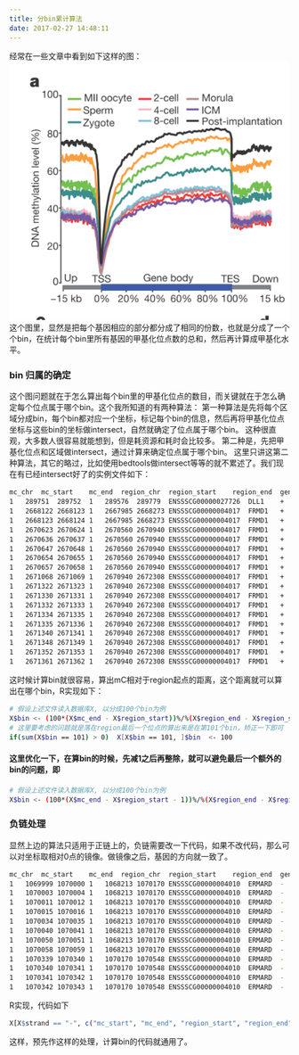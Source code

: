 ```yaml
---
title: 分bin累计算法
date: 2017-02-27 14:48:11
---
```

经常在一些文章中看到如下这样的图：
<img src="\img\guo_2014_nature13544_fig1a.png">
这个图里，显然是把每个基因相应的部分都分成了相同的份数，也就是分成了一个个bin，在统计每个bin里所有基因的甲基化位点数的总和，然后再计算成甲基化水平。
<!--more-->
### bin 归属的确定
这个图问题就在于怎么算出每个bin里的甲基化位点的数目，而关键就在于怎么确定每个位点属于哪个bin。这个我所知道的有两种算法：
第一种算法是先将每个区域分成bin，每个bin都对应一个坐标，标记每个bin的信息，然后再将甲基化位点坐标与这些bin的坐标做intersect，自然就确定了位点属于哪个bin。 这种很直观，大多数人很容易就能想到，但是耗资源和耗时会比较多。
第二种是，先把甲基化位点和区域做intersect，通过计算来确定位点属于哪个bin。
这里只讲这第二种算法，其它的略过，比如使用bedtools做intersect等等的就不累述了。我们现在有已经intersect好了的实例文件如下：
``` bash
mc_chr	mc_start	mc_end	region_chr	region_start	region_end	gene_id	gene_symbol	strand	region_type	overlap
1	289751	289752	1	289576	289779	ENSSSCG00000027726	DLL1	+	Stop	1
1	2668122	2668123	1	2667985	2668273	ENSSSCG00000004017	FRMD1	+	CDS	1
1	2668123	2668124	1	2667985	2668273	ENSSSCG00000004017	FRMD1	+	CDS	1
1	2670623	2670624	1	2670560	2670940	ENSSSCG00000004017	FRMD1	+	Stop	1
1	2670636	2670637	1	2670560	2670940	ENSSSCG00000004017	FRMD1	+	Stop	1
1	2670647	2670648	1	2670560	2670940	ENSSSCG00000004017	FRMD1	+	Stop	1
1	2670654	2670655	1	2670560	2670940	ENSSSCG00000004017	FRMD1	+	Stop	1
1	2670657	2670658	1	2670560	2670940	ENSSSCG00000004017	FRMD1	+	Stop	1
1	2671068	2671069	1	2670940	2672308	ENSSSCG00000004017	FRMD1	+	utr_3	1
1	2671322	2671323	1	2670940	2672308	ENSSSCG00000004017	FRMD1	+	utr_3	1
1	2671330	2671331	1	2670940	2672308	ENSSSCG00000004017	FRMD1	+	utr_3	1
1	2671332	2671333	1	2670940	2672308	ENSSSCG00000004017	FRMD1	+	utr_3	1
1	2671334	2671335	1	2670940	2672308	ENSSSCG00000004017	FRMD1	+	utr_3	1
1	2671335	2671336	1	2670940	2672308	ENSSSCG00000004017	FRMD1	+	utr_3	1
1	2671340	2671341	1	2670940	2672308	ENSSSCG00000004017	FRMD1	+	utr_3	1
1	2671348	2671349	1	2670940	2672308	ENSSSCG00000004017	FRMD1	+	utr_3	1
1	2671352	2671353	1	2670940	2672308	ENSSSCG00000004017	FRMD1	+	utr_3	1
1	2671361	2671362	1	2670940	2672308	ENSSSCG00000004017	FRMD1	+	utr_3	1
```
这时候计算bin就很容易，算出mC相对于region起点的距离，这个距离就可以算出在哪个bin，R实现如下：
``` bash
# 假设上述文件读入数据库X, 以分成100个bin为例
X$bin <- (100*(X$mc_end - X$region_start))%/%(X$region_end - X$region_start) + 1
# 这里要考虑的问题就是落在region最后一个位点的算出来是在第101个bin，矫正一下即可
if(sum(X$bin == 101) > 0)  X[X$bin == 101, ]$bin  <- 100
```
#### 这里优化一下，在算bin的时候，先减1之后再整除，就可以避免最后一个额外的bin的问题，即
``` bash
# 假设上述文件读入数据库X, 以分成100个bin为例
X$bin <- (100*(X$mc_end - X$region_start - 1))%/%(X$region_end - X$region_start) + 1
```
### 负链处理
显然上边的算法只适用于正链上的，负链需要改一下代码，如果不改代码，那么可以对坐标取相对0点的镜像。做镜像之后，基因的方向就一致了。
``` bash
mc_chr	mc_start	mc_end	region_chr	region_start	region_end	gene_id	gene_symbol	strand	region_type	overlap
1	1069999	1070000	1	1068213	1070170	ENSSSCG00000004010	ERMARD	-	utr_3	1
1	1070003	1070004	1	1068213	1070170	ENSSSCG00000004010	ERMARD	-	utr_3	1
1	1070011	1070012	1	1068213	1070170	ENSSSCG00000004010	ERMARD	-	utr_3	1
1	1070015	1070016	1	1068213	1070170	ENSSSCG00000004010	ERMARD	-	utr_3	1
1	1070034	1070035	1	1068213	1070170	ENSSSCG00000004010	ERMARD	-	utr_3	1
1	1070040	1070041	1	1068213	1070170	ENSSSCG00000004010	ERMARD	-	utr_3	1
1	1070050	1070051	1	1068213	1070170	ENSSSCG00000004010	ERMARD	-	utr_3	1
1	1070058	1070059	1	1068213	1070170	ENSSSCG00000004010	ERMARD	-	utr_3	1
1	1070339	1070340	1	1070170	1070548	ENSSSCG00000004010	ERMARD	-	Stop	1
1	1070340	1070341	1	1070170	1070548	ENSSSCG00000004010	ERMARD	-	Stop	1
1	1070341	1070342	1	1070170	1070548	ENSSSCG00000004010	ERMARD	-	Stop	1
1	1070342	1070343	1	1070170	1070548	ENSSSCG00000004010	ERMARD	-	Stop	1
```
R实现，代码如下
``` R
X[X$strand == "-", c("mc_start", "mc_end", "region_start", "region_end")] <- -X[X$strand == "-", c("mc_end", "mc_start", "region_end", "region_start")] 
```
这样，预先作这样的处理，计算bin的代码就通用了。
